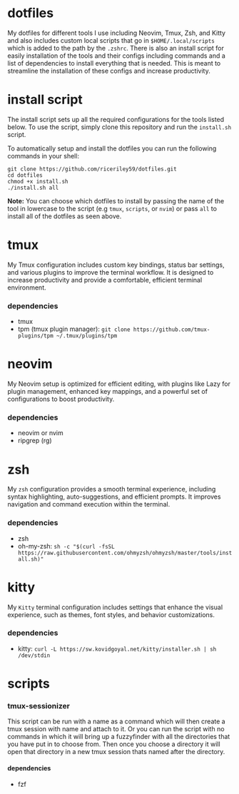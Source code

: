 # dotfiles
My dotfiles for different tools I use including Neovim, Tmux, Zsh, and Kitty and also includes custom local scripts that go in `$HOME/.local/scripts` which is added to the path by the `.zshrc`. There is also an install script for easily installation of the tools and their configs including commands and a list of dependencies to install everything that is needed. This is meant to streamline the installation of these configs and increase productivity.

# install script
The install script sets up all the required configurations for the tools listed below. To use the script, simply clone this repository and run the `install.sh` script.

To automatically setup and install the dotfiles you can run the following commands in your shell:

```
git clone https://github.com/riceriley59/dotfiles.git
cd dotfiles
chmod +x install.sh
./install.sh all
```

**Note:** You can choose which dotfiles to install by passing the name of the tool in lowercase to the script (e.g `tmux`, `scripts`, or `nvim`) or pass `all` to install all of the dotfiles as seen above.

# tmux
My Tmux configuration includes custom key bindings, status bar settings, and various plugins to improve the terminal workflow. It is designed to increase productivity and provide a comfortable, efficient terminal environment.

### dependencies
* tmux
* tpm (tmux plugin manager): `git clone https://github.com/tmux-plugins/tpm ~/.tmux/plugins/tpm`

# neovim
My Neovim setup is optimized for efficient editing, with plugins like Lazy for plugin management, enhanced key mappings, and a powerful set of configurations to boost productivity.

### dependencies
* neovim or nvim
* ripgrep (rg)

# zsh
My `zsh` configuration provides a smooth terminal experience, including syntax highlighting, auto-suggestions, and efficient prompts. It improves navigation and command execution within the terminal.

### dependencies
* zsh
* oh-my-zsh: `sh -c "$(curl -fsSL https://raw.githubusercontent.com/ohmyzsh/ohmyzsh/master/tools/install.sh)"`

# kitty
My `Kitty` terminal configuration includes settings that enhance the visual experience, such as themes, font styles, and behavior customizations.

### dependencies
* kitty: `curl -L https://sw.kovidgoyal.net/kitty/installer.sh | sh /dev/stdin`

# scripts

### tmux-sessionizer
This script can be run with a name as a command which will then create a tmux session with name and attach to it. Or you can run the script with no commands in which it will bring up a fuzzyfinder with all the directories that you have put in to choose from. Then once you choose a directory it will open that directory in a new tmux session thats named after the directory.

#### dependencies
* fzf
